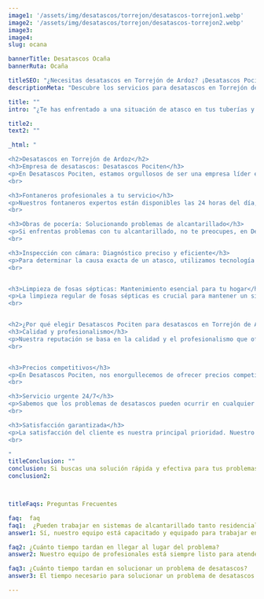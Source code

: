 ```yaml
---
image1: '/assets/img/desatascos/torrejon/desatascos-torrejon1.webp'
image2: '/assets/img/desatascos/torrejon/desatascos-torrejon2.webp'
image3: 
image4:
slug: ocana

bannerTitle: Desatascos Ocaña
bannerRuta: Ocaña

titleSEO: "¿Necesitas desatascos en Torrejón de Ardoz? ¡Desatascos Pociten al rescate!"
descriptionMeta: "Descubre los servicios para desatascos en Torrejón de Ardoz que ofrece Desatascos Pociten, fontaneros, obras de pocería, inspección con cámara, limpieza fosas sépticas"

title: ""
intro: "¿Te has enfrentado a una situación de atasco en tus tuberías y no sabes a quién recurrir? No te preocupes, ¡estamos aquí para ayudarte! En Desatascos Pociten, somos expertos ofreciendo desatascos en Torrejón de Ardoz y ofertamos una amplia gama de servicios, como fontaneros, obras de pocería, inspección con cámara y limpieza de fosas sépticas. Este artículo te proporcionará información detallada sobre nuestros servicios y responderá a tus preguntas frecuentes."

title2: 
text2: ""

_html: "

<h2>Desatascos en Torrejón de Ardoz</h2>
<h3>Empresa de desatascos: Desatascos Pociten</h3>
<p>En Desatascos Pociten, estamos orgullosos de ser una empresa líder en el sector de desatascos. Nuestro equipo de profesionales cuenta con años de experiencia y conocimientos especializados, lo que nos permite brindar un servicio de calidad y confiable a nuestros clientes. Si buscas una empresa de desatascos en Torrejón de Ardoz, ¡no busques más!</p>
<br>

<h3>Fontaneros profesionales a tu servicio</h3>
<p>Nuestros fontaneros expertos están disponibles las 24 horas del día, los 7 días de la semana, para resolver cualquier problema de fontanería que puedas tener. Desde la reparación de una simple fuga de agua hasta la instalación de un sistema completo de tuberías, nuestro equipo de fontaneros tiene la habilidad y experiencia para hacer el trabajo bien hecho en poco tiempo.</p>
<br>

<h3>Obras de pocería: Solucionando problemas de alcantarillado</h3>
<p>Si enfrentas problemas con tu alcantarillado, no te preocupes, en Desatascos Pociten nos especializamos en obras de pocería. Realizamos trabajos de reparación y sustitución de tuberías, así como la construcción de nuevos sistemas de alcantarillado, garantizando la correcta evacuación de aguas residuales.</p>
<br>

<h3>Inspección con cámara: Diagnóstico preciso y eficiente</h3>
<p>Para determinar la causa exacta de un atasco, utilizamos tecnología de inspección con cámara. Esto nos permite ver el interior de las tuberías y localizar el problema sin tener que realizar excavaciones innecesarias. La inspección con cámara es un método rápido y eficiente para identificar y resolver problemas en las tuberías.</p>
<br>


<h3>Limpieza de fosas sépticas: Mantenimiento esencial para tu hogar</h3>
<p>La limpieza regular de fosas sépticas es crucial para mantener un sistema de alcantarillado en buen estado. En Desatascos Pociten, ofrecemos servicios de limpieza de fosas sépticas para garantizar que tu sistema funcione correctamente y sin problemas.</p>
<br>


<h2>¿Por qué elegir Desatascos Pociten para desatascos en Torrejón de Ardoz?</h2>
<h3>Calidad y profesionalismo</h3>
<p>Nuestra reputación se basa en la calidad y el profesionalismo que ofrecemos en cada uno de nuestros trabajos. Nuestro equipo altamente capacitado y experimentado está comprometido con brindar soluciones rápidas y efectivas a todos tus problemas de desatascos.</p>
<br>


<h3>Precios competitivos</h3>
<p>En Desatascos Pociten, nos enorgullecemos de ofrecer precios competitivos sin comprometer la calidad del servicio. Entendemos que los problemas de desatascos pueden ser estresantes, por lo que nos esforzamos por brindar un servicio asequible a nuestros clientes.</p>
<br>

<h3>Servicio urgente 24/7</h3>
<p>Sabemos que los problemas de desatascos pueden ocurrir en cualquier momento. Es por eso que ofrecemos un servicio de emergencia las 24 horas del día, los 7 días de la semana, para garantizar que siempre estemos disponibles cuando nos necesites.</p>
<br>

<h3>Satisfacción garantizada</h3>
<p>La satisfacción del cliente es nuestra principal prioridad. Nuestro objetivo es brindar soluciones efectivas y duraderas a tus problemas de desatascos, y no descansaremos hasta que estés completamente satisfecho con nuestro trabajo.</p>
<br>

"
titleConclusion: ""
conclusion: Si buscas una solución rápida y efectiva para tus problemas de desatascos en Torrejón de Ardoz, Desatascos Pociten es la empresa perfecta para ti. Con nuestra amplia gama de servicios y nuestro enfoque en la satisfacción del cliente, estamos seguros de que podemos resolver tus problemas de desatascos de manera eficiente y a un precio asequible. ¡No esperes más y contáctanos hoy mismo para solucionar tus problemas de atascos y mantener tus tuberías en perfecto estado! En Desatascos Pociten, estamos comprometidos con ofrecerte un servicio de primera clase y resultados que superen tus expectativas. ¡Confía en nosotros y déjanos ser tu empresa de desatascos en Torrejón de Ardoz!
conclusion2: 



titleFaqs: Preguntas Frecuentes

faq:  faq
faq1:  ¿Pueden trabajar en sistemas de alcantarillado tanto residenciales como comerciales?
answer1: Sí, nuestro equipo está capacitado y equipado para trabajar en sistemas de alcantarillado tanto residenciales como comerciales.

faq2: ¿Cuánto tiempo tardan en llegar al lugar del problema?
answer2: Nuestro equipo de profesionales está siempre listo para atender llamadas de emergencia y, en la mayoría de los casos, llegamos al lugar del problema en menos de una hora.

faq3: ¿Cuánto tiempo tardan en solucionar un problema de desatascos?
answer3: El tiempo necesario para solucionar un problema de desatascos varía según la complejidad y el alcance del problema. Sin embargo, nuestro equipo trabaja de manera eficiente para garantizar que el problema se solucione lo más rápido posible.

---
```

